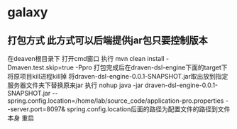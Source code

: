 # galaxy
## 打包方式  此方式可以后端提供jar包只要控制版本
在deaven根目录下 打开cmd窗口  执行
mvn clean install -Dmaven.test.skip=true -Ppro
打包完成后在draven-dsl-engine下面的target下
将原项目kill进程kill掉
将draven-dsl-engine-0.0.1-SNAPSHOT.jar取出放到指定服务器文件夹下替换原来jar
执行
nohup java -jar draven-dsl-engine-0.0.1-SNAPSHOT.jar --spring.config.location=/home/lab/source_code/application-pro.properties --server.port=8097&
spring.config.location后面的路径为配置文件的路径到文件本身
重启
